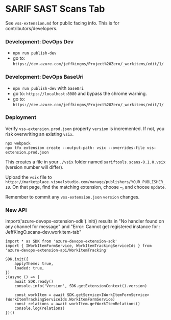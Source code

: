 # SARIF SAST Scans Tab

See `vss-extension.md` for public facing info. This is for contributors/developers.


### Development: DevOps Dev
* `npm run publish-dev`
* go to: `https://dev.azure.com/jeffkingms/Project%20Zero/_workitems/edit/1/`


### Development: DevOps BaseUri
* `npm run publish-dev` with `baseUri`
* go to: `https://localhost:8080` and bypass the chrome warning.
* go to: `https://dev.azure.com/jeffkingms/Project%20Zero/_workitems/edit/1/`


### Deployment
Verify `vss-extension.prod.json` property `version` is incremented. If not, you risk overwriting an existing `vsix`.
```
npx webpack
npx tfx extension create --output-path: vsix --overrides-file vss-extension.prod.json
```

This creates a file in your `./vsix` folder named `sariftools.scans-0.1.0.vsix` (version number will differ).

Upload the `vsix` file to `https://marketplace.visualstudio.com/manage/publishers/YOUR_PUBLISHER_ID`. On that page, find the matching extension, choose `⋯`, and choose `Update`.

Remember to commit any `vss-extension.json` `version` changes.

### New API
import('azure-devops-extension-sdk').init() results in "No handler found on any channel for message"
and "Error: Cannot get registered instance for : JeffKingO.scans-dev.workitem-tab"

```
import * as SDK from 'azure-devops-extension-sdk'
import { IWorkItemFormService, WorkItemTrackingServiceIds } from 'azure-devops-extension-api/WorkItemTracking'

SDK.init({
	applyTheme: true,
	loaded: true,
})
;(async () => {
	await SDK.ready()
	console.info('Version', SDK.getExtensionContext().version)

	const workItem = await SDK.getService<IWorkItemFormService>(WorkItemTrackingServiceIds.WorkItemFormService)
	const relations = await workItem.getWorkItemRelations()
	console.log(relations)
})()
```